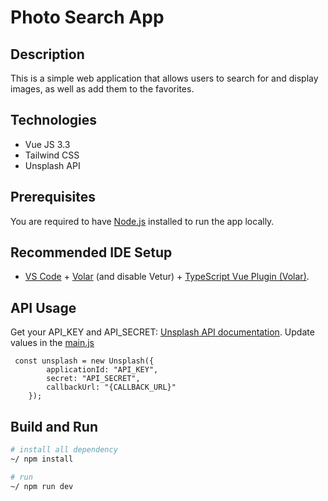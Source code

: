 # Photo Search App

## Description

This is a simple web application that allows users to search for and display images, as well as add them to the favorites.

## Technologies
* Vue JS 3.3
* Tailwind CSS
* Unsplash API

## Prerequisites

You are required to have [Node.js](https://nodejs.org/) installed to run the app locally.

## Recommended IDE Setup

- [VS Code](https://code.visualstudio.com/) + [Volar](https://marketplace.visualstudio.com/items?itemName=Vue.volar) (and disable Vetur) + [TypeScript Vue Plugin (Volar)](https://marketplace.visualstudio.com/items?itemName=Vue.vscode-typescript-vue-plugin).

## API Usage

Get your API_KEY and API_SECRET: [Unsplash API documentation](https://unsplash.com/documentation#creating-a-developer-account).
Update values in the [main.js](https://github.com/junipdewan/vue-unsplash/blob/master/src/main.js)

```
 const unsplash = new Unsplash({
        applicationId: "API_KEY",
        secret: "API_SECRET",
        callbackUrl: "{CALLBACK_URL}"
    });
```

## Build and Run

```sh
# install all dependency
~/ npm install

# run
~/ npm run dev 
```